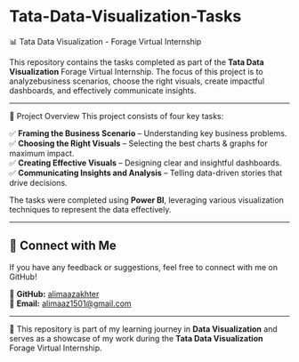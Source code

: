 # Tata-Data-Visualization-Tasks

📊 Tata Data Visualization - Forage Virtual Internship

This repository contains the tasks completed as part of the **Tata Data Visualization** Forage Virtual Internship. 
The focus of this project is to analyzebusiness scenarios, choose the right visuals, create 
impactful dashboards, and effectively communicate insights.

---

📌 Project Overview
This project consists of four key tasks:

✅ **Framing the Business Scenario** – Understanding key business problems.  
✅ **Choosing the Right Visuals** – Selecting the best charts & graphs for maximum impact.  
✅ **Creating Effective Visuals** – Designing clear and insightful dashboards.  
✅ **Communicating Insights and Analysis** – Telling data-driven stories that drive decisions.  

The tasks were completed using **Power BI**, leveraging various visualization techniques to represent the data effectively.

---

## 📢 Connect with Me
If you have any feedback or suggestions, feel free to connect with me on GitHub!

👤 **GitHub:** [alimaazakhter](https://github.com/alimaazakhter)  
📧 **Email:** alimaaz1501@gmail.com  

---

📝 This repository is part of my learning journey in **Data Visualization** and serves as a showcase of my work during the **Tata Data Visualization** Forage Virtual Internship.
